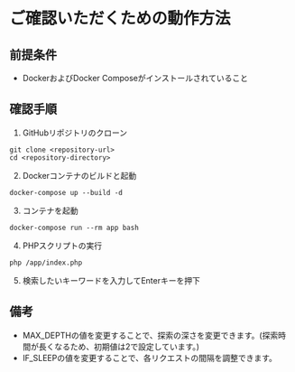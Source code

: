 # ご確認いただくための動作方法

## 前提条件
- DockerおよびDocker Composeがインストールされていること

## 確認手順
1. GitHubリポジトリのクローン
```
git clone <repository-url>
cd <repository-directory>
```

2. Dockerコンテナのビルドと起動
```
docker-compose up --build -d
```

3. コンテナを起動
```
docker-compose run --rm app bash
```

4. PHPスクリプトの実行
```
php /app/index.php
```

5. 検索したいキーワードを入力してEnterキーを押下

## 備考
- MAX_DEPTHの値を変更することで、探索の深さを変更できます。(探索時間が長くなるため、初期値は2で設定しています。)
- IF_SLEEPの値を変更することで、各リクエストの間隔を調整できます。